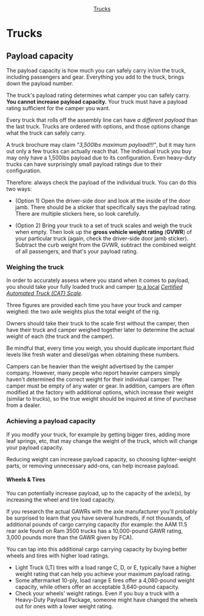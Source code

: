 <!-- START doctoc generated TOC please keep comment here to allow auto update -->
<!-- DON'T EDIT THIS SECTION, INSTEAD RE-RUN doctoc TO UPDATE -->

<p align="center">
<a href="#trucks">Trucks</a>
</p>

<!-- END doctoc generated TOC please keep comment here to allow auto update -->

# Trucks

## Payload capacity

The payload capacity is how much you can safely carry in/on the truck, including passengers
and gear. Everything you add to the truck, brings down the payload number.

The truck's payload rating determines what camper you can safely carry. **You cannot
increase payload capacity.** Your truck must have a payload rating sufficient for the
camper you want.

Every truck that rolls off the assembly line can have *a different payload* than the last truck. Trucks are ordered with options, and those options change what the truck can safely carry.

A truck brochure may claim *"3,500lbs maximum payload!!!"*, but it may turn out only a few trucks can actually reach that. The individual truck you buy may only have a 1,500lbs payload due to its configuration. Even heavy-duty trucks can have surprisingly small payload ratings due to their configuration.

Therefore: always check the payload of the individual truck. You can do this two ways:

- (Option 1) Open the driver-side door and look at the inside of the door jamb. There should be a sticker that specifically says the payload rating. There are multiple stickers here, so look carefully.

- (Option 2) Bring your truck to a set of truck scales and weigh the truck when empty. Then look up the **gross vehicle weight rating** (**GVWR**) of your particular truck (again, check the driver-side door jamb sticker). Subtract the curb weight from the GVWR, subtract the combined weight of all passengers, and that's your payload rating.

### Weighing the truck

In order to accurately assess where you stand when it comes to payload, you should take your fully loaded truck and camper [to a local](https://www.truckcamperadventure.com/taking-the-cat-scale-truck-camper-challenge/) [*Certified Automated Truck (CAT) Scale*](https://www.truckcamperadventure.com/taking-the-cat-scale-truck-camper-challenge/).

Three figures are provided each time you have your truck and camper weighed: the two axle weights plus the total weight of the rig.

Owners should take their truck to the scale first without the camper, then have their truck and camper weighed together later to determine the actual weight of each (the truck and the camper).

Be mindful that, every time you weigh, you should duplicate important fluid levels like fresh water and diesel/gas when obtaining these numbers.

Campers can be heavier than the weight advertised by the camper company. However, many people who report heavier campers simply haven't determined the correct weight for their individual camper. The camper must be empty of any water or gear. In addition, campers are often modified at the factory with additional options, which increase their weight (similar to trucks), so the true weight should be inquired at time of purchase from a dealer.


### Achieving a payload capacity

If you modify your truck, for example by getting bigger tires, adding more leaf springs, etc, that may change the weight of the truck, which will change your payload capacity.

Reducing weight can increase payload capacity, so choosing lighter-weight parts, or removing unnecessary add-ons, can help increase payload.


#### Wheels & Tires

You can potentially increase payload, up to the capacity of the axle(s), by increasing the wheel and tire load capacity.

If you research the actual GAWRs with the axle manufacturer you'll probably be surprised to learn that you have several hundreds, if not thousands, of additional pounds of cargo carrying capacity (for example: the AAM 11.5 rear axle found on Ram 3500 trucks has a 10,000-pound GAWR rating, 3,000 pounds more than the GAWR given by FCA).

You can tap into this additional cargo carrying capacity by buying better wheels and tires with higher load ratings.

- Light Truck (LT) tires with a load range C, D, or E, typically have a higher weight rating that can help you achieve your maximum payload rating.
- Some aftermarket 10-ply, load range E tires offer a 4,080-pound weight capacity, while others offer an acceptable 3,640-pound capacity.
- Check your wheels' weight ratings. Even if you buy a truck with a Heavy-Duty Payload Package, someone might have changed the wheels out for ones with a lower weight rating.

